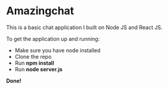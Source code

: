 # Amazingchat
This is a basic chat application I built on Node JS and React JS.

To get the application up and running:
  - Make sure you have node installed
  - Clone the repo
  - Run <b>npm install</b>
  - Run <b>node server.js</b>

<b>Done!</b>
